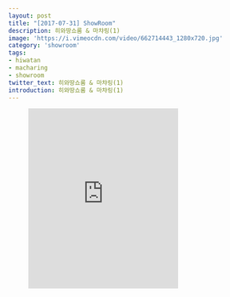 ```yaml
---
layout: post
title: "[2017-07-31] ShowRoom"
description: 히와땅쇼룸 & 마챠링(1)
image: 'https://i.vimeocdn.com/video/662714443_1280x720.jpg'
category: 'showroom'
tags:
- hiwatan
- macharing
- showroom
twitter_text: 히와땅쇼룸 & 마챠링(1)
introduction: 히와땅쇼룸 & 마챠링(1)
---
```

<figure class="video_container">
<iframe src="https://player.vimeo.com/video/239676803" height="360" frameborder="0" webkitallowfullscreen mozallowfullscreen allowfullscreen></iframe>
</figure>
